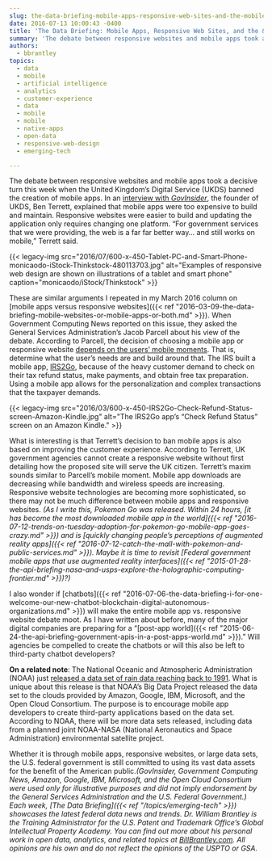 ```yaml
---
slug: the-data-briefing-mobile-apps-responsive-web-sites-and-the-mobile-moment
date: 2016-07-13 10:00:43 -0400
title: 'The Data Briefing: Mobile Apps, Responsive Web Sites, and the &#8220;Mobile Moment&#8221;'
summary: 'The debate between responsive websites and mobile apps took a decisive turn this week when the United Kingdom’s Digital Service (UKDS) banned the creation of mobile apps. In an interview with GovInsider, the founder of UKDS, Ben Terrett, explained that mobile apps were too expensive to build and maintain. Responsive websites were easier to build'
authors:
  - bbrantley
topics:
  - data
  - mobile
  - artificial intelligence
  - analytics
  - customer-experience
  - data
  - mobile
  - mobile
  - native-apps
  - open-data
  - responsive-web-design
  - emerging-tech

---
```


The debate between responsive websites and mobile apps took a decisive turn this week when the United Kingdom’s Digital Service (UKDS) banned the creation of mobile apps. In an [interview with _GovInsider_](https://govinsider.asia/smart-gov/why-britain-banned-mobile-apps/), the founder of UKDS, Ben Terrett, explained that mobile apps were too expensive to build and maintain. Responsive websites were easier to build and updating the application only requires changing one platform. &#8220;For government services that we were providing, the web is a far far better way… and still works on mobile,&#8221; Terrett said.

{{< legacy-img src="2016/07/600-x-450-Tablet-PC-and-Smart-Phone-monicaodo-iStock-Thinkstock-480113703.jpg" alt="Examples of responsive web design are shown on illustrations of a tablet and smart phone" caption="monicaodo/iStock/Thinkstock" >}} 

These are similar arguments I repeated in my March 2016 column on [mobile apps versus responsive websites]({{< ref "2016-03-09-the-data-briefing-mobile-websites-or-mobile-apps-or-both.md" >}}). When Government Computing News reported on this issue, they asked the General Services Administration’s Jacob Parcell about his view of the debate. According to Parcell, the decision of choosing a mobile app or responsive website [depends on the users’ mobile moments](https://gcn.com/articles/2016/07/06/apps-vs-web.aspx#). That is, determine what the user&#8217;s needs are and build around that. The IRS built a mobile app, [IRS2Go](https://www.irs.gov/uac/irs2goapp), because of the heavy customer demand to check on their tax refund status, make payments, and obtain free tax preparation. Using a mobile app allows for the personalization and complex transactions that the taxpayer demands.

{{< legacy-img src="2016/03/600-x-450-IRS2Go-Check-Refund-Status-screen-Amazon-Kindle.jpg" alt="The IRS2Go app’s “Check Refund Status” screen on an Amazon Kindle." >}}

What is interesting is that Terrett’s decision to ban mobile apps is also based on improving the customer experience. According to Terrett, UK government agencies cannot create a responsive website without first detailing how the proposed site will serve the UK citizen. Terrett&#8217;s maxim sounds similar to Parcell’s mobile moment. Mobile app downloads are decreasing while bandwidth and wireless speeds are increasing. Responsive website technologies are becoming more sophisticated, so there may not be much difference between mobile apps and responsive websites. _(As I write this, Pokemon Go was released. Within 24 hours, [it has become the most downloaded mobile app in the world]({{< ref "2016-07-12-trends-on-tuesday-adoption-for-pokemon-go-mobile-app-goes-crazy.md" >}}) and is [quickly changing people&#8217;s perceptions of augmented reality apps]({{< ref "2016-07-12-catch-the-mall-with-pokemon-and-public-services.md" >}}). Maybe it is time to revisit [Federal government mobile apps that use augmented reality interfaces]({{< ref "2015-01-28-the-api-briefing-nasa-and-usps-explore-the-holographic-computing-frontier.md" >}})?)_

I also wonder if [chatbots]({{< ref "2016-07-06-the-data-briefing-i-for-one-welcome-our-new-chatbot-blockchain-digital-autonomous-organizations.md" >}}) will make the entire mobile app vs. responsive website debate moot. As I have written about before, many of the major digital companies are preparing for a &#8220;[post-app world]({{< ref "2015-06-24-the-api-briefing-government-apis-in-a-post-apps-world.md" >}}).&#8221; Will agencies be compelled to create the chatbots or will this also be left to third-party chatbot developers?

**On a related note**: The National Oceanic and Atmospheric Administration (NOAA) just [released a data set of rain data reaching back to 1991](https://www.meritalk.com/articles/noaa-encourages-apps-from-big-data-sets/). What is unique about this release is that NOAA’s Big Data Project released the data set to the clouds provided by Amazon, Google, IBM, Microsoft, and the Open Cloud Consortium. The purpose is to encourage mobile app developers to create third-party applications based on the data set. According to NOAA, there will be more data sets released, including data from a planned joint NOAA-NASA (National Aeronautics and Space Administration) environmental satellite project.

Whether it is through mobile apps, responsive websites, or large data sets, the U.S. federal government is still committed to using its vast data assets for the benefit of the American public._(GovInsider, Government Computing News, Amazon, Google, IBM, Microsoft, and the Open Cloud Consortium were used only for illustrative purposes and did not imply endorsement by the General Services Administration and the U.S. Federal Government.)_
_Each week, [The Data Briefing]({{< ref "/topics/emerging-tech" >}}) showcases the latest federal data news and trends._
_Dr. William Brantley is the Training Administrator for the U.S. Patent and Trademark Office’s Global Intellectual Property Academy. You can find out more about his personal work in open data, analytics, and related topics at [BillBrantley.com](http://billbrantley.com/). All opinions are his own and do not reflect the opinions of the USPTO or GSA._
